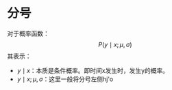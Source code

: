 # 分号
对于概率函数：
$$
P(y \mid x ; \mu, \sigma)
$$
其表示：
- $y \mid x$：本质是条件概率。即时间x发生时，发生y的概率。
- $y \mid x; \mu, \sigma$：这里一般将分号左侧hj'o